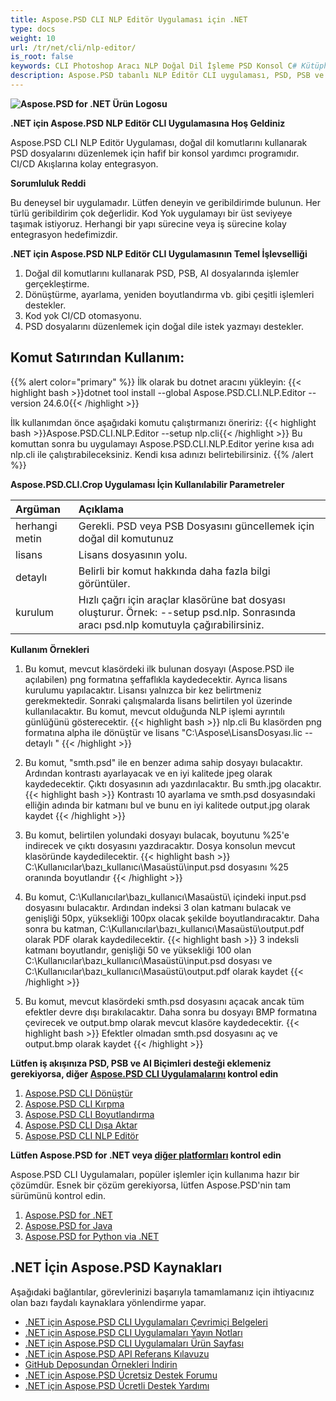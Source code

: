 ```yaml
---
title: Aspose.PSD CLI NLP Editör Uygulaması için .NET
type: docs
weight: 10
url: /tr/net/cli/nlp-editor/
is_root: false
keywords: CLI Photoshop Aracı NLP Doğal Dil İşleme PSD Konsol C# Kütüphane PSD API
description: Aspose.PSD tabanlı NLP Editör CLI uygulaması, PSD, PSB ve AI Dosya Biçimleri için. Kod Yok CI/CD Otomasyonu. PSD dosyalarını düzenlemek için doğal dil işleme destekler. Çeşitli işlemleri yapmak için doğal dilde isteğinizi yazmanız yeterli, dönüştürme, ayarlama, yeniden boyutlandırma vb. Adobe Photoshop veya Adobe Illustrator kurulu olmasını gerektirmez ve ek kod olmadan konsoldan çalıştırılabilir.
---
```


**![Aspose.PSD for .NET Ürün Logosu](home_1.png)**

**.NET için Aspose.PSD NLP Editör CLI Uygulamasına Hoş Geldiniz**

Aspose.PSD CLI NLP Editör Uygulaması, doğal dil komutlarını kullanarak PSD dosyalarını düzenlemek için hafif bir konsol yardımcı programıdır. CI/CD Akışlarına kolay entegrasyon.

**Sorumluluk Reddi** 

Bu deneysel bir uygulamadır. Lütfen deneyin ve geribildirimde bulunun. Her türlü geribildirim çok değerlidir. Kod Yok uygulamayı bir üst seviyeye taşımak istiyoruz. Herhangi bir yapı sürecine veya iş sürecine kolay entegrasyon hedefimizdir.

**.NET için Aspose.PSD NLP Editör CLI Uygulamasının Temel İşlevselliği**

1. Doğal dil komutlarını kullanarak PSD, PSB, AI dosyalarında işlemler gerçekleştirme.
2. Dönüştürme, ayarlama, yeniden boyutlandırma vb. gibi çeşitli işlemleri destekler.
3. Kod yok CI/CD otomasyonu.
4. PSD dosyalarını düzenlemek için doğal dile istek yazmayı destekler.

## **Komut Satırından Kullanım:**

{{% alert color="primary" %}}
İlk olarak bu dotnet aracını yükleyin:
{{< highlight bash >}}dotnet tool install --global Aspose.PSD.CLI.NLP.Editor --version 24.6.0{{< /highlight >}}

İlk kullanımdan önce aşağıdaki komutu çalıştırmanızı öneririz:
{{< highlight bash >}}Aspose.PSD.CLI.NLP.Editor --setup nlp.cli{{< /highlight >}}
Bu komuttan sonra bu uygulamayı Aspose.PSD.CLI.NLP.Editor yerine kısa adı nlp.cli ile çalıştırabileceksiniz. Kendi kısa adınızı belirtebilirsiniz.
{{% /alert %}}

**Aspose.PSD.CLI.Crop Uygulaması İçin Kullanılabilir Parametreler** 

| **Argüman**   | **Açıklama**                             |
|:-------------|:----------------------------------------   |
| herhangi metin  | Gerekli. PSD veya PSB Dosyasını güncellemek için doğal dil komutunuz                             |
| lisans         | Lisans dosyasının yolu.                               |
| detaylı          | Belirli bir komut hakkında daha fazla bilgi görüntüler.                             |
| kurulum        | Hızlı çağrı için araçlar klasörüne bat dosyası oluşturur. Örnek: --setup psd.nlp. Sonrasında aracı psd.nlp komutuyla çağırabilirsiniz.                     |

**Kullanım Örnekleri**

1. Bu komut, mevcut klasördeki ilk bulunan dosyayı (Aspose.PSD ile açılabilen) png formatına şeffaflıkla kaydedecektir. Ayrıca lisans kurulumu yapılacaktır. Lisansı yalnızca bir kez belirtmeniz gerekmektedir. Sonraki çalışmalarda lisans belirtilen yol üzerinde kullanılacaktır. Bu komut, mevcut olduğunda NLP işlemi ayrıntılı günlüğünü gösterecektir.
{{< highlight bash >}}
  nlp.cli Bu klasörden png formatına alpha ile dönüştür ve lisans "C:\Aspose\LisansDosyası.lic --detaylı "
{{< /highlight >}}

2. Bu komut, "smth.psd" ile en benzer adıma sahip dosyayı bulacaktır. Ardından kontrastı ayarlayacak ve en iyi kalitede jpeg olarak kaydedecektir. Çıktı dosyasının adı yazdırılacaktır. Bu smth.jpg olacaktır.
{{< highlight bash >}}
Kontrastı 10 ayarlama ve smth.psd dosyasındaki elliğin adında bir katmanı bul ve bunu en iyi kalitede output.jpg olarak kaydet
{{< /highlight >}}

3. Bu komut, belirtilen yolundaki dosyayı bulacak, boyutunu %25'e indirecek ve çıktı dosyasını yazdıracaktır. Dosya konsolun mevcut klasöründe kaydedilecektir.
{{< highlight bash >}}
C:\Kullanıcılar\bazı_kullanıcı\Masaüstü\input.psd dosyasını %25 oranında boyutlandır
{{< /highlight >}}

4. Bu komut, C:\Kullanıcılar\bazı_kullanıcı\Masaüstü\ içindeki input.psd dosyasını bulacaktır. Ardından indeksi 3 olan katmanı bulacak ve genişliği 50px, yüksekliği 100px olacak şekilde boyutlandıracaktır. Daha sonra bu katman, C:\Kullanıcılar\bazı_kullanıcı\Masaüstü\output.pdf olarak PDF olarak kaydedilecektir.
{{< highlight bash >}}
3 indeksli katmanı boyutlandır, genişliği 50 ve yüksekliği 100 olan C:\Kullanıcılar\bazı_kullanıcı\Masaüstü\input.psd dosyası ve C:\Kullanıcılar\bazı_kullanıcı\Masaüstü\output.pdf olarak kaydet
{{< /highlight >}}

5. Bu komut, mevcut klasördeki smth.psd dosyasını açacak ancak tüm efektler devre dışı bırakılacaktır. Daha sonra bu dosyayı BMP formatına çevirecek ve output.bmp olarak mevcut klasöre kaydedecektir.
{{< highlight bash >}}
Efektler olmadan smth.psd dosyasını aç ve output.bmp olarak kaydet
{{< /highlight >}}

**Lütfen iş akışınıza PSD, PSB ve AI Biçimleri desteği eklemeniz gerekiyorsa, diğer [Aspose.PSD CLI Uygulamalarını](https://docs.aspose.com/psd/net/cli) kontrol edin** 

1. [Aspose.PSD CLI Dönüştür](/psd/tr/net/cli/donustur)
2. [Aspose.PSD CLI Kırpma](/psd/tr/net/cli/krpma)
3. [Aspose.PSD CLI Boyutlandırma](/psd/tr/net/cli/boyutlandirma)
4. [Aspose.PSD CLI Dışa Aktar](/psd/tr/net/cli/dışa-aktar)
5. [Aspose.PSD CLI NLP Editör](/psd/tr/net/cli/nlp-editor)

**Lütfen Aspose.PSD for .NET veya [diğer platformları](https://releases.aspose.com/psd) kontrol edin** 

Aspose.PSD CLI Uygulamaları, popüler işlemler için kullanıma hazır bir çözümdür. Esnek bir çözüm gerekiyorsa, lütfen Aspose.PSD'nin tam sürümünü kontrol edin.

1. [Aspose.PSD for .NET](https://releases.aspose.com/psd/net/)
2. [Aspose.PSD for Java](https://releases.aspose.com/psd/java/) 
3. [Aspose.PSD for Python via .NET](https://releases.aspose.com/psd/python-net/)

## **.NET İçin Aspose.PSD Kaynakları**

Aşağıdaki bağlantılar, görevlerinizi başarıyla tamamlamanız için ihtiyacınız olan bazı faydalı kaynaklara yönlendirme yapar.

- [.NET için Aspose.PSD CLI Uygulamaları Çevrimiçi Belgeleri](/psd/tr/net/cli/dönüştürme)
- [.NET için Aspose.PSD CLI Uygulamaları Yayın Notları](/psd/tr/net/cli/dönüştürme/yayın-notları/)
- [.NET için Aspose.PSD CLI Uygulamaları Ürün Sayfası](https://products.aspose.com/psd/net/cli)
- [.NET için Aspose.PSD API Referans Kılavuzu](https://reference.aspose.com/net/psd)
- [GitHub Deposundan Örnekleri İndirin](https://github.com/aspose-psd/CLI-Applications)
- [.NET için Aspose.PSD Ücretsiz Destek Forumu](https://forum.aspose.com/c/psd)
- [.NET için Aspose.PSD Ücretli Destek Yardımı](https://helpdesk.aspose.com/)

